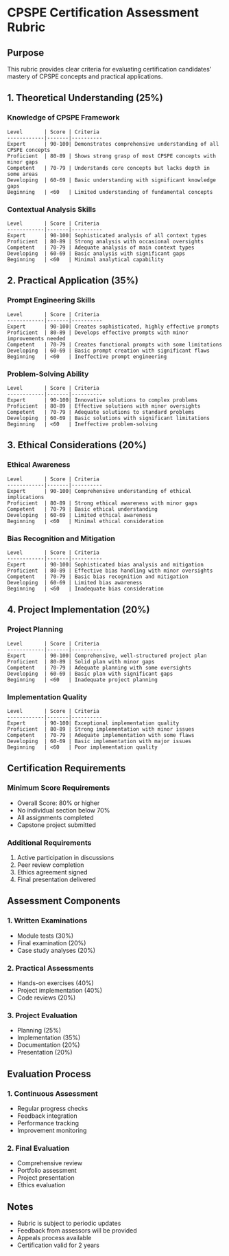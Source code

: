 # CPSPE Certification Assessment Rubric

## Purpose
This rubric provides clear criteria for evaluating certification candidates' mastery of CPSPE concepts and practical applications.

## 1. Theoretical Understanding (25%)

### Knowledge of CPSPE Framework
```
Level       | Score | Criteria
------------|-------|----------
Expert      | 90-100| Demonstrates comprehensive understanding of all CPSPE concepts
Proficient  | 80-89 | Shows strong grasp of most CPSPE concepts with minor gaps
Competent   | 70-79 | Understands core concepts but lacks depth in some areas
Developing  | 60-69 | Basic understanding with significant knowledge gaps
Beginning   | <60   | Limited understanding of fundamental concepts
```

### Contextual Analysis Skills
```
Level       | Score | Criteria
------------|-------|----------
Expert      | 90-100| Sophisticated analysis of all context types
Proficient  | 80-89 | Strong analysis with occasional oversights
Competent   | 70-79 | Adequate analysis of main context types
Developing  | 60-69 | Basic analysis with significant gaps
Beginning   | <60   | Minimal analytical capability
```

## 2. Practical Application (35%)

### Prompt Engineering Skills
```
Level       | Score | Criteria
------------|-------|----------
Expert      | 90-100| Creates sophisticated, highly effective prompts
Proficient  | 80-89 | Develops effective prompts with minor improvements needed
Competent   | 70-79 | Creates functional prompts with some limitations
Developing  | 60-69 | Basic prompt creation with significant flaws
Beginning   | <60   | Ineffective prompt engineering
```

### Problem-Solving Ability
```
Level       | Score | Criteria
------------|-------|----------
Expert      | 90-100| Innovative solutions to complex problems
Proficient  | 80-89 | Effective solutions with minor oversights
Competent   | 70-79 | Adequate solutions to standard problems
Developing  | 60-69 | Basic solutions with significant limitations
Beginning   | <60   | Ineffective problem-solving
```

## 3. Ethical Considerations (20%)

### Ethical Awareness
```
Level       | Score | Criteria
------------|-------|----------
Expert      | 90-100| Comprehensive understanding of ethical implications
Proficient  | 80-89 | Strong ethical awareness with minor gaps
Competent   | 70-79 | Basic ethical understanding
Developing  | 60-69 | Limited ethical awareness
Beginning   | <60   | Minimal ethical consideration
```

### Bias Recognition and Mitigation
```
Level       | Score | Criteria
------------|-------|----------
Expert      | 90-100| Sophisticated bias analysis and mitigation
Proficient  | 80-89 | Effective bias handling with minor oversights
Competent   | 70-79 | Basic bias recognition and mitigation
Developing  | 60-69 | Limited bias awareness
Beginning   | <60   | Inadequate bias consideration
```

## 4. Project Implementation (20%)

### Project Planning
```
Level       | Score | Criteria
------------|-------|----------
Expert      | 90-100| Comprehensive, well-structured project plan
Proficient  | 80-89 | Solid plan with minor gaps
Competent   | 70-79 | Adequate planning with some oversights
Developing  | 60-69 | Basic plan with significant gaps
Beginning   | <60   | Inadequate project planning
```

### Implementation Quality
```
Level       | Score | Criteria
------------|-------|----------
Expert      | 90-100| Exceptional implementation quality
Proficient  | 80-89 | Strong implementation with minor issues
Competent   | 70-79 | Adequate implementation with some flaws
Developing  | 60-69 | Basic implementation with major issues
Beginning   | <60   | Poor implementation quality
```

## Certification Requirements

### Minimum Score Requirements
- Overall Score: 80% or higher
- No individual section below 70%
- All assignments completed
- Capstone project submitted

### Additional Requirements
1. Active participation in discussions
2. Peer review completion
3. Ethics agreement signed
4. Final presentation delivered

## Assessment Components

### 1. Written Examinations
- Module tests (30%)
- Final examination (20%)
- Case study analyses (20%)

### 2. Practical Assessments
- Hands-on exercises (40%)
- Project implementation (40%)
- Code reviews (20%)

### 3. Project Evaluation
- Planning (25%)
- Implementation (35%)
- Documentation (20%)
- Presentation (20%)

## Evaluation Process

### 1. Continuous Assessment
- Regular progress checks
- Feedback integration
- Performance tracking
- Improvement monitoring

### 2. Final Evaluation
- Comprehensive review
- Portfolio assessment
- Project presentation
- Ethics evaluation

## Notes
- Rubric is subject to periodic updates
- Feedback from assessors will be provided
- Appeals process available
- Certification valid for 2 years 